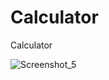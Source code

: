 # Calculator
Calculator

![Screenshot_5](https://github.com/MaksymusPrime/Calculator/assets/121817168/f606082a-31c4-4941-b6f6-f4a29c1e4b8e)
